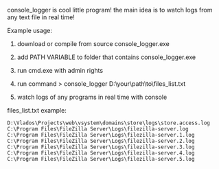 console_logger is cool little program! 
the main idea is to watch logs from any text file in real time! 

Example usage:
1) download or compile from source console_logger.exe

2) add PATH VARIABLE to folder that contains console_logger.exe

3) run cmd.exe with admin rights

4) run command > console_logger D:\your\path\to\files_list.txt

5) watch logs of any programs in real time with console

files_list.txt example:
```
D:\Vlados\Projects\web\vsystem\domains\store\logs\store.access.log
C:\Program Files\FileZilla Server\Logs\filezilla-server.log
C:\Program Files\FileZilla Server\Logs\filezilla-server.1.log
C:\Program Files\FileZilla Server\Logs\filezilla-server.2.log
C:\Program Files\FileZilla Server\Logs\filezilla-server.3.log
C:\Program Files\FileZilla Server\Logs\filezilla-server.4.log
C:\Program Files\FileZilla Server\Logs\filezilla-server.5.log
```

